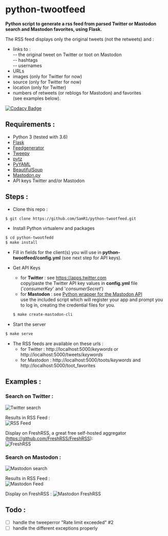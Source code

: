 # python-twootfeed
**Python script to generate a rss feed from parsed Twitter or Mastodon search and Mastodon favorites, using Flask.**  
  
The RSS feed displays only the original tweets (not the retweets) and :
- links to :  
-- the original tweet on Twitter or toot on Mastodon  
-- hashtags  
-- usernames  
- URLs 
- images (only for Twitter for now)
- source  (only for Twitter for now)
- location  (only for Twitter)
- numbers of retweets (or reblogs for Mastodon) and favorites  
(see examples below).  
  
[![Codacy Badge](https://api.codacy.com/project/badge/Grade/14d1c00121c04cd2b81453c597639ca6)](https://www.codacy.com/app/SamR1/python-twootfeed?utm_source=github.com&amp;utm_medium=referral&amp;utm_content=SamR1/python-twootfeed&amp;utm_campaign=Badge_Grade)
  
## **Requirements :**
- Python 3 (tested with 3.6)
- [Flask](http://flask.pocoo.org/)
- [Feedgenerator](https://pypi.python.org/pypi/feedgenerator)
- [Tweepy](https://github.com/tweepy/tweepy)
- [pytz](https://pypi.python.org/pypi/pytz/)
- [PyYAML](https://github.com/yaml/pyyaml)
- [BeautifulSoup](https://pypi.python.org/pypi/beautifulsoup4)
- [Mastodon.py](https://github.com/halcy/Mastodon.py)
- API keys Twitter and/or Mastodon 
  
  
## **Steps :**
- Clone this repo :
```bash
$ git clone https://github.com/SamR1/python-twootfeed.git
```

- Install Python virtualenv and packages
```bash
$ cd python-twootfedd
$ make install
```

- Fill in fields for the client(s) you will use in **python-twootfeed/config.yml** (see next step for API keys).

- Get API Keys
    - for **Twitter** : see https://apps.twitter.com  
    copy/paste the Twitter API key values in **config.yml** file ('_consumerKey_' and '_consumerSecret_')
    - for **Mastodon** : see [Python wrapper for the Mastodon API](https://mastodonpy.readthedocs.io/)  
    use the included script which will register your app and prompt you to log in, creating the credential files for you.
    ```bash
    $ make create-mastodon-cli
    ```

- Start the server
```bash
$ make serve
```

- The RSS feeds are available on these urls :  
   - for Twitter : http://localhost:5000/_keywords_ or http://localhost:5000/tweets/_keywords_
   - for Mastodon : http://localhost:5000/toots/_keywords_ and http://localhost:5000/toot_favorites

## Examples :  
### Search on Twitter :  
![Twitter search](images/twitter.png)  

Results in RSS Feed :  
![RSS Feed](images/RSSFeed.png)  
  
Display on FreshRSS, a great free self-hosted aggregator (https://github.com/FreshRSS/FreshRSS):    
![FreshRSS](images/FreshRSS.png)  

### Search on Mastodon : 
![Mastodon search](images/mastodon.png)

Results in RSS Feed :  
![Mastodon Feed](images/MastodonRSSFeed.png) 

Display on FreshRSS :
![Mastodon FreshRSS](images/MastodonFreshRSS.png)  

## **Todo :**
- [ ] handle the tweeperror "Rate limit exceeded" #2
- [ ] handle the different exceptions properly 
